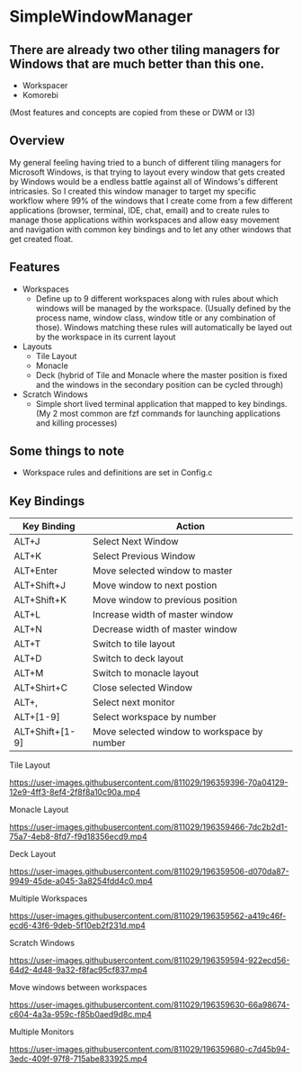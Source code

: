 # SimpleWindowManager

## There are already two other tiling managers for Windows that are much better than this one.
- Workspacer
- Komorebi

(Most features and concepts are copied from these or DWM or I3)

## Overview
My general feeling having tried to a bunch of different tiling managers for Microsoft Windows, is that trying to layout every window that gets created by Windows would be a endless battle against all of Windows's different intricasies.  So I created this window manager to target my specific workflow where 99% of the windows that I create come from a few different applications (browser, terminal, IDE, chat, email) and to create rules to manage those applications within workspaces and allow easy movement and navigation with common key bindings and to let any other windows that get created float.

## Features
- Workspaces
  - Define up to 9 different workspaces along with rules about which windows will be managed by the workspace.  (Usually defined by the process name, window class, window title or any combination of those).  Windows matching these rules will automatically be layed out by the workspace in its current layout
- Layouts
  - Tile Layout
  - Monacle
  - Deck (hybrid of Tile and Monacle where the master position is fixed and the windows in the secondary position can be cycled through) 
- Scratch Windows
  - Simple short lived terminal application that mapped to key bindings.  (My 2 most common are fzf commands for launching applications and killing processes)

## Some things to note
- Workspace rules and definitions are set in Config.c

## Key Bindings
| Key Binding   | Action              |
| ------------- | -------------       |
| ALT+J         | Select Next Window  |
| ALT+K         | Select Previous Window        |
| ALT+Enter     | Move selected window to master |
| ALT+Shift+J   | Move window to next postion |
| ALT+Shift+K   | Move window to previous position |
| ALT+L         | Increase width of master window |
| ALT+N         | Decrease width of master window |
| ALT+T         | Switch to tile layout |
| ALT+D         | Switch to deck layout |
| ALT+M         | Switch to monacle layout |
| ALT+Shirt+C   | Close selected Window |
| ALT+,         | Select next monitor |
| ALT+[1-9] | Select workspace by number|
| ALT+Shift+[1-9] | Move selected window to workspace by number |

Tile Layout

https://user-images.githubusercontent.com/811029/196359396-70a04129-12e9-4ff3-8ef4-2f8f8a10c90a.mp4

Monacle Layout

https://user-images.githubusercontent.com/811029/196359466-7dc2b2d1-75a7-4eb8-8fd7-f9d18356ecd9.mp4

Deck Layout

https://user-images.githubusercontent.com/811029/196359506-d070da87-9949-45de-a045-3a8254fdd4c0.mp4

Multiple Workspaces

https://user-images.githubusercontent.com/811029/196359562-a419c46f-ecd6-43f6-9deb-5f10eb2f231d.mp4

Scratch Windows

https://user-images.githubusercontent.com/811029/196359594-922ecd56-64d2-4d48-9a32-f8fac95cf837.mp4

Move windows between workspaces

https://user-images.githubusercontent.com/811029/196359630-66a98674-c604-4a3a-959c-f85b0aed9d8c.mp4

Multiple Monitors

https://user-images.githubusercontent.com/811029/196359680-c7d45b94-3edc-409f-97f8-715abe833925.mp4
